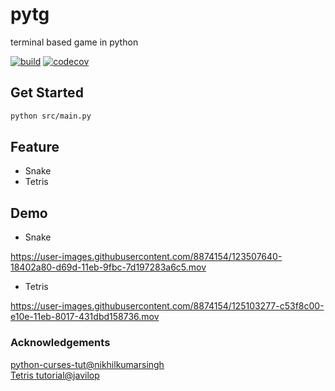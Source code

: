 # pytg
terminal based game in python

[![build](https://github.com/tingwei628/pytg/actions/workflows/build.yml/badge.svg)](https://github.com/tingwei628/pytg/actions/workflows/build.yml)
[![codecov](https://codecov.io/gh/tingwei628/pytg/branch/main/graph/badge.svg?token=HQ3IQRJB32)](https://codecov.io/gh/tingwei628/pytg)
## Get Started

```sh
python src/main.py
```

## Feature
- Snake
- Tetris

## Demo
- Snake

https://user-images.githubusercontent.com/8874154/123507640-18402a80-d69d-11eb-9fbc-7d197283a6c5.mov

- Tetris

https://user-images.githubusercontent.com/8874154/125103277-c53f8c00-e10e-11eb-8017-431dbd158736.mov


### Acknowledgements

[python-curses-tut@nikhilkumarsingh](https://github.com/nikhilkumarsingh/python-curses-tut)\
[Tetris tutorial@javilop](https://javilop.com/gamedev/tetris-tutorial-in-c-platform-independent-focused-in-game-logic-for-beginners/)
